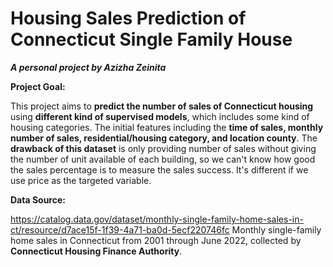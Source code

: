 # Housing Sales Prediction of Connecticut Single Family House

***A personal project by Azizha Zeinita***

**Project Goal:**

This project aims to **predict the number of sales of Connecticut housing** using **different kind of supervised models**, which includes some kind of housing categories. The initial features including the **time of sales, monthly number of sales, residential/housing category, and location county**. The **drawback of this dataset** is only providing number of sales without giving the number of unit available of each building, so we can't know how good the sales percentage is to measure the sales success. It's different if we use price as the targeted variable.

**Data Source:**

  https://catalog.data.gov/dataset/monthly-single-family-home-sales-in-ct/resource/d7ace15f-1f39-4a71-ba0d-5ecf220746fc
  Monthly single-family home sales in Connecticut from 2001 through June 2022, collected by **Connecticut Housing Finance Authority**.

